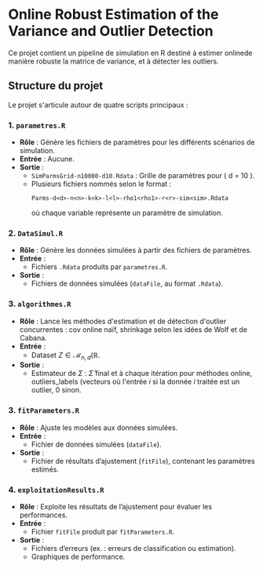 # Online Robust Estimation of the Variance and Outlier Detection



Ce projet contient un pipeline de simulation en R destiné à estimer onlinede manière robuste la matrice de variance, et à détecter les outliers.

## Structure du projet

Le projet s'articule autour de quatre scripts principaux :

### 1. `parametres.R`

- **Rôle** : Génère les fichiers de paramètres pour les différents scénarios de simulation.
- **Entrée** : Aucune.
- **Sortie** :
  - `SimParmsGrid-n10000-d10.Rdata` : Grille de paramètres pour \( d = 10 \).
  - Plusieurs fichiers nommés selon le format :
    ```
    Parms-d<d>-n<n>-k<k>-l<l>-rho1<rho1>-r<r>-sim<sim>.Rdata
    ```
    où chaque variable représente un paramètre de simulation.

### 2. `DataSimul.R`

- **Rôle** : Génère les données simulées à partir des fichiers de paramètres.
- **Entrée** :
  - Fichiers `.Rdata` produits par `parametres.R`.
- **Sortie** :
  - Fichiers de données simulées (`dataFile`, au format `.Rdata`).

### 3. `algorithmes.R`

- **Rôle** : Lance les méthodes d'estimation et de détection d'outlier concurrentes : cov online naïf, shrinkage selon les idées de Wolf et de Cabana.
- **Entrée** :
  - Dataset $Z \in \mathcal{M}_{n,d}(\mathbb{R}$.
- **Sortie** :
  - Estimateur de $\Sigma$ : $\widehat{\Sigma}$ final et à chaque itération pour méthodes online, outliers_labels (vecteurs où l'entrée $i$ si la donnée $i$ traitée est un outlier, $0$ sinon.

### 3. `fitParameters.R`

- **Rôle** : Ajuste les modèles aux données simulées.
- **Entrée** :
  - Fichier de données simulées (`dataFile`).
- **Sortie** :
  - Fichier de résultats d’ajustement (`fitFile`), contenant les paramètres estimés.

### 4. `exploitationResults.R`

- **Rôle** : Exploite les résultats de l’ajustement pour évaluer les performances.
- **Entrée** :
  - Fichier `fitFile` produit par `fitParameters.R`.
- **Sortie** :
  - Fichiers d’erreurs (ex. : erreurs de classification ou estimation).
  - Graphiques de performance.
